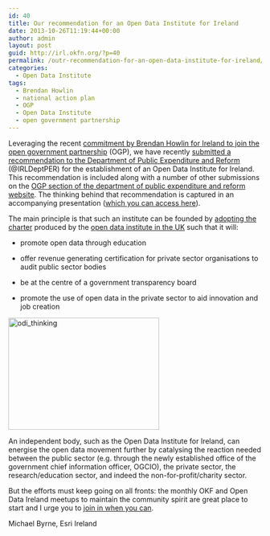 ```yaml
---
id: 40
title: Our recommendation for an Open Data Institute for Ireland
date: 2013-10-26T11:19:44+00:00
author: admin
layout: post
guid: http://irl.okfn.org/?p=40
permalink: /outr-recommendation-for-an-open-data-institute-for-ireland/
categories:
  - Open Data Institute
tags:
  - Brendan Howlin
  - national action plan
  - OGP
  - Open Data Institute
  - open government partnership
---
```

Leveraging the recent <a title="Brendan Howlin commitment on OGP" href="http://www.merrionstreet.ie/index.php/2013/05/minister-for-public-expenditure-and-reform-issues-letter-of-intent-for-ireland-to-participate-in-the-open-government-partnership/" target="_blank">commitment by Brendan Howlin for Ireland to join the open government partnership</a> (OGP), we have recently <a title="OKF recommendation to OGP" href="http://per.gov.ie/wp-content/uploads/OKF-Ireland-submisison-to-the-Irish-OGP-Action-Plan-edited.pdf" target="_blank">submitted a recommendation to the Department of Public Expenditure and Reform</a> (@IRLDeptPER) for the establishment of an Open Data Institute for Ireland. This recommendation is included along with a number of other submissions on the <a title="OGP submissions" href="http://per.gov.ie/open-government-partnership-ogp/" target="_blank">OGP section of the department of public expenditure and reform website</a>. The thinking behind that recommendation is captured in an accompanying presentation (<a title="Mick Byrne/Jason Hare presentation on ODI for Ireland" href="http://prezi.com/4yhhuks-rehx/?utm_campaign=share&utm_medium=copy" target="_blank">which you can access here</a>).

The main principle is that such an institute can be founded by <a title="Open data Institute charter" href="https://github.com/theodi/ODI/tree/master/node" target="_blank">adopting the charter</a> produced by the <a title="Open data institute United Kingdom" href="http://www.theodi.org/" target="_blank">open data institute in the UK</a> such that it will:

  * promote open data through education

  * offer revenue generating certification for private sector organisations to audit public sector bodies

  * be at the centre of a government transparency board

  * promote the use of open data in the private sector to aid innovation and job creation

<img class="alignright" src="http://esriireland.files.wordpress.com/2013/10/odi_thinking.jpg?w=300&h=223" alt="odi_thinking" width="300" height="223" />

An independent body, such as the Open Data Institute for Ireland, can energise the open data movement further by catalysing the reaction needed between the public sector (e.g. through the newly established office of the government chief information officer, OGCIO), the private sector, the research/education sector, and indeed the non-for-profit/charity sector.

But the efforts must keep going on all fronts: the monthly OKF and Open Data Ireland meetups to maintain the community spirit are great place to start and I urge you to <a title="Call to action - join the open data Ireland meetings!" href="https://tito.io/open-data-ireland/" target="_blank">join in when you can</a>.

Michael Byrne, Esri Ireland

&nbsp;

<div id="jp-post-flair">
</div>

<div>
</div>